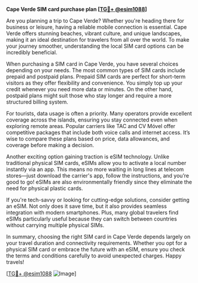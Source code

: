 **Cape Verde SIM card purchase plan [[TG💪+ @esim1088](https://t.me/s/esim1088)]**

Are you planning a trip to Cape Verde? Whether you're heading there for business or leisure, having a reliable mobile connection is essential. Cape Verde offers stunning beaches, vibrant culture, and unique landscapes, making it an ideal destination for travelers from all over the world. To make your journey smoother, understanding the local SIM card options can be incredibly beneficial.

When purchasing a SIM card in Cape Verde, you have several choices depending on your needs. The most common types of SIM cards include prepaid and postpaid plans. Prepaid SIM cards are perfect for short-term visitors as they offer flexibility and convenience. You simply top up your credit whenever you need more data or minutes. On the other hand, postpaid plans might suit those who stay longer and require a more structured billing system.

For tourists, data usage is often a priority. Many operators provide excellent coverage across the islands, ensuring you stay connected even when exploring remote areas. Popular carriers like TAC and CV Móvel offer competitive packages that include both voice calls and internet access. It’s wise to compare these plans based on price, data allowances, and coverage before making a decision.

Another exciting option gaining traction is eSIM technology. Unlike traditional physical SIM cards, eSIMs allow you to activate a local number instantly via an app. This means no more waiting in long lines at telecom stores—just download the carrier's app, follow the instructions, and you’re good to go! eSIMs are also environmentally friendly since they eliminate the need for physical plastic cards.

If you're tech-savvy or looking for cutting-edge solutions, consider getting an eSIM. Not only does it save time, but it also provides seamless integration with modern smartphones. Plus, many global travelers find eSIMs particularly useful because they can switch between countries without carrying multiple physical SIMs.

In summary, choosing the right SIM card in Cape Verde depends largely on your travel duration and connectivity requirements. Whether you opt for a physical SIM card or embrace the future with an eSIM, ensure you check the terms and conditions carefully to avoid unexpected charges. Happy travels!

[[TG💪+ @esim1088](https://t.me/s/esim1088) ![Image](https://i.postimg.cc/Y0z9fWf4/image.png)]
